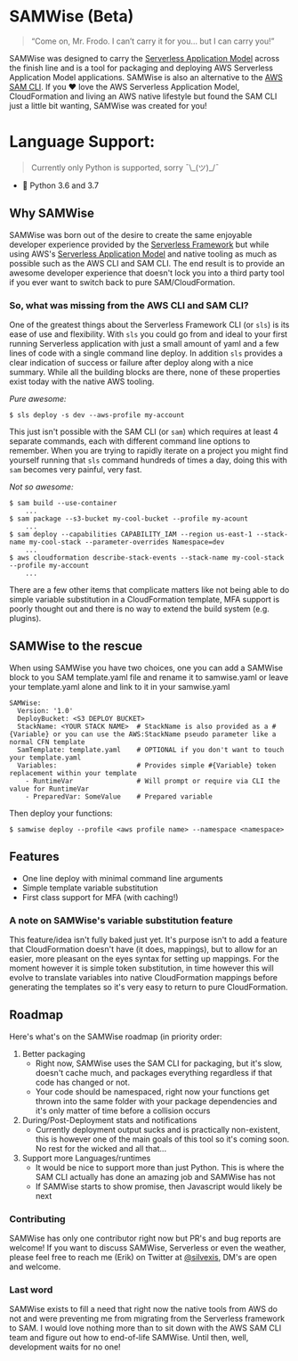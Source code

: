 # SAMWise (Beta)
> “Come on, Mr. Frodo. I can’t carry it for you… but I can carry you!”

SAMWise was designed to carry the [Serverless Application Model](https://aws.amazon.com/serverless/sam/) across the
finish line and is a tool for packaging and deploying AWS Serverless Application Model applications.
SAMWise is also an alternative to the [AWS SAM CLI](https://github.com/awslabs/aws-sam-cli). If you :heart: love the 
AWS Serverless Application Model, CloudFormation and living an AWS native lifestyle but found the SAM CLI just a
little bit wanting, SAMWise was created for you!

# Language Support:
> Currently only Python is supported, sorry ¯\\\_(ツ)\_/¯
- :snake: Python 3.6 and 3.7

## Why SAMWise
SAMWise was born out of the desire to create the same enjoyable developer experience provided by the
[Serverless Framework](https://www.serverless.com) but while using AWS's 
[Serverless Application Model](https://aws.amazon.com/serverless/sam/) and native tooling as much as possible 
such as the AWS CLI and SAM CLI. The end result is to provide an awesome developer experience that doesn't lock you
into a third party tool if you ever want to switch back to pure SAM/CloudFormation.

### So, what was missing from the AWS CLI and SAM CLI?
One of the greatest things about the Serverless Framework CLI (or `sls`) is its ease of use and flexibility. 
With `sls` you could go from and ideal to your first running Serverless application with just a small amount of yaml and 
a few lines of code with a single command line deploy. In addition `sls` provides a clear indication of success or
failure after deploy along with a nice summary. While all the building blocks are there, none of these properties exist
today with the native AWS tooling. 

*Pure awesome:*

    $ sls deploy -s dev --aws-profile my-account

This just isn't possible with the SAM CLI (or `sam`) which requires at least 4 separate commands, each with 
different command line options to remember. When you are trying to rapidly iterate on a project you might find 
yourself running that `sls` command hundreds of times a day, doing this with `sam` becomes very painful, very fast.

*Not so awesome:*

    $ sam build --use-container
        ...
    $ sam package --s3-bucket my-cool-bucket --profile my-acount
        ...
    $ sam deploy --capabilities CAPABILITY_IAM --region us-east-1 --stack-name my-cool-stack --parameter-overrides Namespace=dev
        ...
    $ aws cloudformation describe-stack-events --stack-name my-cool-stack --profile my-account
        ...

There are a few other items that complicate matters like not being able to do simple variable substitution in
a CloudFormation template, MFA support is poorly thought out and there is no way to extend the build system
(e.g. plugins).

## SAMWise to the rescue
When using SAMWise you have two choices, one you can add a SAMWise block to you SAM template.yaml file and rename it
to samwise.yaml or leave your template.yaml alone and link to it in your samwise.yaml

    SAMWise:
      Version: '1.0'
      DeployBucket: <S3 DEPLOY BUCKET>
      StackName: <YOUR STACK NAME>  # StackName is also provided as a #{Variable} or you can use the AWS:StackName pseudo parameter like a normal CFN template
      SamTemplate: template.yaml    # OPTIONAL if you don't want to touch your template.yaml
      Variables:                    # Provides simple #{Variable} token replacement within your template
        - RuntimeVar                # Will prompt or require via CLI the value for RuntimeVar
        - PreparedVar: SomeValue    # Prepared variable 

Then deploy your functions:

    $ samwise deploy --profile <aws profile name> --namespace <namespace>

## Features
- One line deploy with minimal command line arguments
- Simple template variable substitution
- First class support for MFA (with caching!)

### A note on SAMWise's variable substitution feature
This feature/idea isn't fully baked just yet. It's purpose isn't to add a feature that CloudFormation doesn't have
(it does, mappings), but to allow for an easier, more pleasant on the eyes syntax for setting up mappings.
For the moment however it is simple token substitution, in time however this will evolve to translate variables 
into native CloudFormation mappings before generating the templates so it's very easy to return to pure CloudFormation.    

## Roadmap
Here's what's on the SAMWise roadmap (in priority order:
1. Better packaging
    - Right now, SAMWise uses the SAM CLI for packaging, but it's slow, doesn't cache much, and
    packages everything regardless if that code has changed or not. 
    - Your code should be namespaced, right now your functions get thrown into the same folder with your package dependencies and it's only matter of time before a
    collision occurs
2. During/Post-Deployment stats and notifications
    - Currently deployment output sucks and is practically non-existent, this is however one of the main goals of this
    tool so it's coming soon. No rest for the wicked and all that...
3. Support more Languages/runtimes
    - It would be nice to support more than just Python. This is where the SAM CLI actually has done an
    amazing job and SAMWise has not
    - If SAMWise starts to show promise, then Javascript would likely be next 

### Contributing
SAMWise has only one contributor right now but PR's and bug reports are welcome! If you want to discuss SAMWise, 
Serverless or even the weather, please feel free to reach me (Erik) on Twitter at [@silvexis](https://twitter.com/@silvexis), DM's are open and welcome.

### Last word
SAMWise exists to fill a need that right now the native tools from AWS do not and were preventing me from migrating from
the Serverless framework to SAM. I would love nothing more than to sit down with the AWS SAM CLI team and figure out how
to end-of-life SAMWise. Until then, well, development waits for no one!
